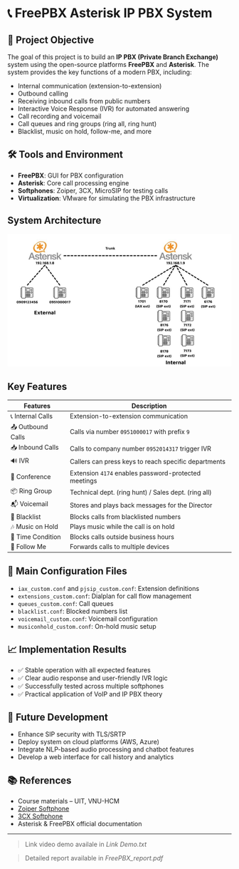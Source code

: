 # 📞 FreePBX Asterisk IP PBX System

## 🎯 Project Objective

The goal of this project is to build an **IP PBX (Private Branch Exchange)** system using the open-source platforms **FreePBX** and **Asterisk**. The system provides the key functions of a modern PBX, including:

- Internal communication (extension-to-extension)  
- Outbound calling  
- Receiving inbound calls from public numbers  
- Interactive Voice Response (IVR) for automated answering  
- Call recording and voicemail  
- Call queues and ring groups (ring all, ring hunt)  
- Blacklist, music on hold, follow-me, and more  

## 🛠️ Tools and Environment

- **FreePBX**: GUI for PBX configuration  
- **Asterisk**: Core call processing engine  
- **Softphones**: Zoiper, 3CX, MicroSIP for testing calls  
- **Virtualization**: VMware for simulating the PBX infrastructure  

## System Architecture

![Asterisk Architecture](https://github.com/MHabc/FreePBX-Asterisk-IP-PBX-System/blob/master/Asterisk-architecture.png)

## Key Features

| Features | Description |
|---------|-------------|
| 📞 Internal Calls | Extension-to-extension communication |
| 📤 Outbound Calls | Calls via number `0951000017` with prefix `9` |
| 📥 Inbound Calls | Calls to company number `0952014317` trigger IVR |
| 🔊 IVR | Callers can press keys to reach specific departments |
| 🏢 Conference | Extension `4174` enables password-protected meetings |
| 📦 Ring Group | Technical dept. (ring hunt) / Sales dept. (ring all) |
| 📬 Voicemail | Stores and plays back messages for the Director |
| 📛 Blacklist | Blocks calls from blacklisted numbers |
| 🎶 Music on Hold | Plays music while the call is on hold |
| 📅 Time Condition | Blocks calls outside business hours |
| 🔁 Follow Me | Forwards calls to multiple devices |

## 📂 Main Configuration Files

- `iax_custom.conf` and `pjsip_custom.conf`: Extension definitions  
- `extensions_custom.conf`: Dialplan for call flow management  
- `queues_custom.conf`: Call queues  
- `blacklist.conf`: Blocked numbers list  
- `voicemail_custom.conf`: Voicemail configuration  
- `musiconhold_custom.conf`: On-hold music setup  

## 📈 Implementation Results

- ✅ Stable operation with all expected features  
- ✅ Clear audio response and user-friendly IVR logic  
- ✅ Successfully tested across multiple softphones  
- ✅ Practical application of VoIP and IP PBX theory  

## 🚀 Future Development

- Enhance SIP security with TLS/SRTP  
- Deploy system on cloud platforms (AWS, Azure)  
- Integrate NLP-based audio processing and chatbot features  
- Develop a web interface for call history and analytics  

## 📚 References

- Course materials – UIT, VNU-HCM  
- [Zoiper Softphone](https://www.zoiper.com)  
- [3CX Softphone](https://www.3cx.com/voip/softphone/)  
- Asterisk & FreePBX official documentation  

---

> Link video demo availale in *Link Demo.txt*

> Detailed report available in *FreePBX_report.pdf*
